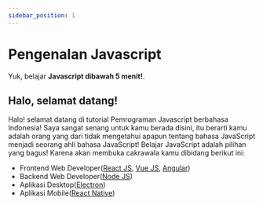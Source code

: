 ```yaml
---
sidebar_position: 1
---
```


# Pengenalan Javascript

Yuk, belajar **Javascript dibawah 5 menit!**.

## Halo, selamat datang!

Halo! selamat datang di tutorial Pemrograman Javascript berbahasa Indonesia!
Saya sangat senang untuk kamu berada disini, itu berarti kamu adalah orang yang dari tidak mengetahui apapun tentang bahasa JavaScript menjadi seorang ahli bahasa JavaScript!
Belajar JavaScript adalah pilihan yang bagus! Karena akan membuka cakrawala kamu dibidang berikut ini:

- Frontend Web Developer([React JS](https://reactjs.org/), [Vue JS](https://vuejs.org/), [Angular](https://angular.io/))
- Backend Web Developer([Node JS](https://nodejs.org/en/))
- Aplikasi Desktop([Electron](https://www.electronjs.org/))
- Aplikasi Mobile([React Native](https://reactnative.dev/))
